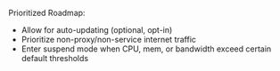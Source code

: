 Prioritized Roadmap:

- Allow for auto-updating (optional, opt-in)
- Prioritize non-proxy/non-service internet traffic
- Enter suspend mode when CPU, mem, or bandwidth exceed certain default thresholds